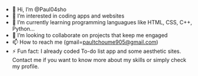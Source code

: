 - 👋 Hi, I’m @Paul04sho
- 👀 I’m interested in coding apps and websites
- 🌱 I’m currently learning programming languagues like HTML, CSS, C++, Python...
- 💞️ I’m looking to collaborate on projects that keep me engaged 
- 📫 How to reach me (gmail=paultchoume905@gmail.com)
- ⚡ Fun fact: I already coded To-do list app and some aesthetic sites. Contact me if you want to know more about my skills or simply check my profile.

<!---
Paul04sho/Paul04sho is a ✨ special ✨ repository because its `README.md` (this file) appears on your GitHub profile.
You can click the Preview link to take a look at your changes.
--->
